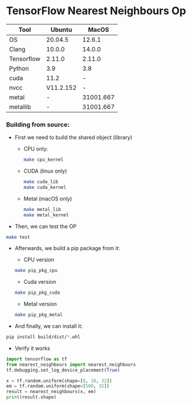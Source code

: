 # TensorFlow Nearest Neighbours Op


| Tool       | Ubuntu    | MacOS     |
|------------|-----------|-----------|
| OS         | 20.04.5   |   12.6.1  |
| Clang      | 10.0.0    | 14.0.0    |
| Tensorflow | 2.11.0    | 2.11.0    | 
| Python     | 3.9       | 3.8       |
| cuda       | 11.2      | -         | 
| nvcc       | V11.2.152 | -         | 
| metal      | -         | 31001.667 | 
| metallib   | -         | 31001.667 |                                             

### Building from source:
- First we need to build the shared object (library)
  - CPU only:
    ```bash
    make cpu_kernel
    ```
  - CUDA (linux only)
    ```bash
    make cuda_lib
    make cuda_kernel
    ```
  - Metal (macOS only)
    ```bash
    make metal_lib
    make metal_kernel
    ```
    
- Then, we can test the OP
```bash
make test
```
- Afterwards, we build a pip package from it:
  - CPU version
  ```bash
  make pip_pkg_cpu
  ```
  - Cuda version
  ```bash
  make pip_pkg_cuda
  ```
  - Metal version
  ```bash
  make pip_pkg_metal
  ```
  

- And finally, we can install it: 
```bash
pip install build/dist/*.whl 
```
- Verify it works
```python
import tensorflow as tf
from nearest_neighbours import nearest_neighbours
tf.debugging.set_log_device_placement(True)

x = tf.random.uniform(shape=[8, 10, 32])
em = tf.random.uniform(shape=[500, 32])
result = nearest_neighbours(x, em)
print(result.shape)
```
